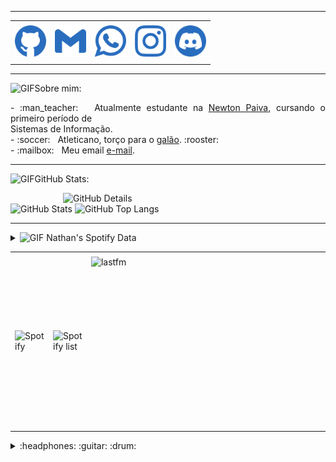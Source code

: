 -----

<div align="center">
<table>
<tr>
 <td align="center" colspan="11"></td>
</tr> 
<tr>
<td><a href="https://github.com/plhnnathan" target="_blank"><img src="https://github.com/plhnnathan/plhnnathan/blob/main/img/github%20(1).png" width="50px" height="50px"/></a>
</td>
<td><a href="mailto:plhn.nathan@gmail.com" target="_blank"><img src="https://github.com/plhnnathan/plhnnathan/blob/main/img/gmail%20(1).png" width="50px" height="50px"/></a>
</td>
<td><a href="https://wa.me/5531984685896" target="_blank"><img src="https://github.com/plhnnathan/plhnnathan/blob/main/img/whatsapp3.png" width="50px" height="50px"/></a>
</td>
<td><a href="https://www.instagram.com/plhn.nathan/" target="_blank"><img src="https://github.com/plhnnathan/plhnnathan/blob/main/img/instagram%202.png" width="50px" height="50px"/></a>
</td>
<td><a href="https://discordapp.com/users/535187626911596574" target="_blank"><img src="https://github.com/plhnnathan/plhnnathan/blob/main/img/discordia2.png" width="50px" height="50px"/></a>
</td>
</tr>
<tr>
 <td align="center" colspan="11"></td>
</tr> 
</table>
</div>

-----

<div>
<div>
<img height="20" alt="GIF" src="https://github.com/joaopauloaramuni/joaopauloaramuni/blob/main/img/soulgem.gif?raw=true"/>Sobre mim:

<div align="justify">
<p> 
- :man_teacher: &nbsp; Atualmente estudante na <a href="https://newtonpaiva.br/" target="_blank">Newton Paiva</a>, cursando o primeiro período de <br />Sistemas de Informação.<br />
- :soccer: &nbsp; Atleticano, torço para o <a href="https://www.arenamrv.com.br/" target="_blank">galão</a>. :rooster:<br />
- :mailbox: &nbsp; Meu email <a href="mailto:plhn.nathan@gmail.com" target="_blank">e-mail</a>.<br />
</p>
</div>
</div>

-----

<img height="20" alt="GIF" src="https://github.com/joaopauloaramuni/joaopauloaramuni/blob/main/img/graphic.gif?raw=true"/>GitHub Stats:

<div>
<img align="right" alt="GitHub Details" width="420px" src="http://github-profile-summary-cards.vercel.app/api/cards/profile-details?username=plhnnathan&theme=github_dark"/>
<!--- <img alt="GitHub Commits" width="200px" src="http://github-profile-summary-cards.vercel.app/api/cards/productive-time?username=plhnnathan&theme=github_dark"/> -->
<img alt="GitHub Stats" width="200px" src="http://github-profile-summary-cards.vercel.app/api/cards/stats?username=plhnnathan&theme=github_dark"/>
<img alt="GitHub Top Langs" width="200px" src="http://github-profile-summary-cards.vercel.app/api/cards/repos-per-language?username=plhnnathan&theme=github_dark"/>
</div>

-----

<div>
<div>
<details>
<summary><img height="20" alt="GIF" src="https://github.com/joaopauloaramuni/joaopauloaramuni/blob/main/img/spotify.gif?raw=true"/> Nathan's Spotify Data</summary>
<img src="https://data-card-for-spotify.herokuapp.com/api/card?user_id=9b7gn5w22qel8w61qsi0ybkl1" alt="Data Card for Spotify">
</details>
</div>
 
<div align="center">
<table>
<tr>
 <td align="center" colspan="3"></td>
</tr> 
<tr>
<td>
<img alt="Spotify" width="200px" height="270px" src="https://spotify-github-profile.kittinanx.com/api/view?uid=9b7gn5w22qel8w61qsi0ybkl1&cover_image=true&theme=default&show_offline=false&background_color=121212&interchange=false"/>
</td>
<td>
<img alt="Spotify list" width="200px" height="270px" src="https://spotify-recently-played-readme.vercel.app/api?user=9b7gn5w22qel8w61qsi0ybkl1&count=10"/>
</td>
<td>
<!-- <a href="https://twitter.com/joaoaramuni" target="_blank"><img align="right" width="400px" height="270px" alt="tweets" src="https://github-readme-twitter.gazf.vercel.app/api?id=joaoaramuni"/></a> -->
<a href="https://www.last.fm/pt/user/joaoaramuni" target="_blank"><img align="right" width="400px" height="270px" alt="lastfm" src="https://lastfm-recently-played.vercel.app/api?user=plhn_nathan&width=400"/></a>
</td>
</tr>
<tr>
 <td align="center" colspan="3"></td>
</tr> 
</table>
</div>

<div>
<details>
<summary>:headphones: :guitar: :drum:</summary>

-----


